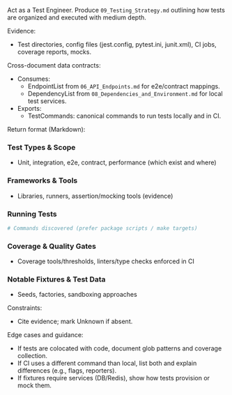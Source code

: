 Act as a Test Engineer. Produce `09_Testing_Strategy.md` outlining how tests are organized and executed with medium depth.

Evidence:
- Test directories, config files (jest.config, pytest.ini, junit.xml), CI jobs, coverage reports, mocks.

Cross-document data contracts:
- Consumes:
  - EndpointList from `06_API_Endpoints.md` for e2e/contract mappings.
  - DependencyList from `08_Dependencies_and_Environment.md` for local test services.
- Exports:
  - TestCommands: canonical commands to run tests locally and in CI.

Return format (Markdown):
### Test Types & Scope
- Unit, integration, e2e, contract, performance (which exist and where)

### Frameworks & Tools
- Libraries, runners, assertion/mocking tools (evidence)

### Running Tests
```bash
# Commands discovered (prefer package scripts / make targets)
```

### Coverage & Quality Gates
- Coverage tools/thresholds, linters/type checks enforced in CI

### Notable Fixtures & Test Data
- Seeds, factories, sandboxing approaches

Constraints:
- Cite evidence; mark Unknown if absent.

Edge cases and guidance:
- If tests are colocated with code, document glob patterns and coverage collection.
- If CI uses a different command than local, list both and explain differences (e.g., flags, reporters).
- If fixtures require services (DB/Redis), show how tests provision or mock them.

